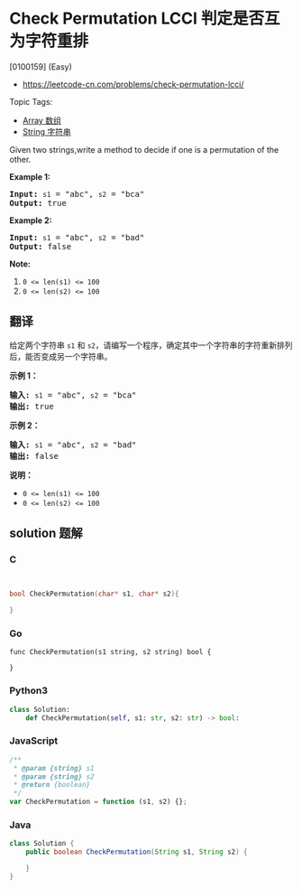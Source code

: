 # Check Permutation LCCI 判定是否互为字符重排

[0100159] (Easy)

- https://leetcode-cn.com/problems/check-permutation-lcci/

Topic Tags:

- [Array 数组](https://leetcode-cn.com/tag/array/)
- [String 字符串](https://leetcode-cn.com/tag/string/)

Given two strings,write a method to decide if one is a permutation of the other.

**Example 1:**

<pre><strong>Input: </strong><code>s1</code> = "abc", <code>s2</code> = "bca"
<strong>Output: </strong>true
</pre>

**Example 2:**

<pre><strong>Input: </strong><code>s1</code> = "abc", <code>s2</code> = "bad"
<strong>Output: </strong>false
</pre>

**Note:**

1.  `0 <= len(s1) <= 100`
2.  `0 <= len(s2) <= 100`

## 翻译

给定两个字符串 `s1` 和 `s2`，请编写一个程序，确定其中一个字符串的字符重新排列后，能否变成另一个字符串。

**示例 1：**

<pre><strong>输入:</strong> <code>s1</code> = "abc", <code>s2</code> = "bca"
<strong>输出:</strong> true 
</pre>

**示例 2：**

<pre><strong>输入:</strong> <code>s1</code> = "abc", <code>s2</code> = "bad"
<strong>输出:</strong> false
</pre>

**说明：**

- `0 <= len(s1) <= 100`
- `0 <= len(s2) <= 100`

## solution 题解

### C

```c


bool CheckPermutation(char* s1, char* s2){

}


```

### Go

```golang
func CheckPermutation(s1 string, s2 string) bool {

}
```

### Python3

```python
class Solution:
    def CheckPermutation(self, s1: str, s2: str) -> bool:
```

### JavaScript

```javascript
/**
 * @param {string} s1
 * @param {string} s2
 * @return {boolean}
 */
var CheckPermutation = function (s1, s2) {};
```

### Java

```java
class Solution {
    public boolean CheckPermutation(String s1, String s2) {

    }
}
```
